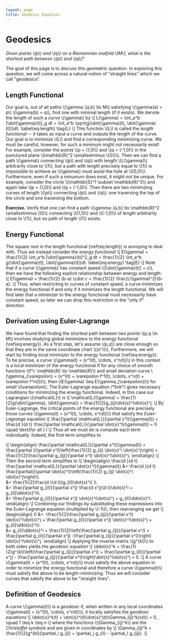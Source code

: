 ```yaml
---
layout: page
title: Geodesic Equation
---
```


# Geodesics

*Given points \\(p\\) and \\(q\\) on a Riemannian maifold \\(M\\), what is the shortest path between \\(p\\) and \\(q\\)?*

The goal of this page is to discuss this geometric question. In exploring this question, we will come across a natural notion of "straight lines" which we call "geodesics".

## Length Functional

Our goal is, out of all paths \\(\gamma: [a,b] \to M\\) satisfying \\(\gamma(a) = p\\) \\(\gamma(b) = q\\), find one with minimal length (if it exists). We denote the length of such a curve \\(\gamma\\) by
\\[
    L(\gamma) = \int_a^b \|\dot{\gamma}(t)\|\_g dt = \int_a^b \sqrt{g(\dot{\gamma}(t), \dot{\gamma}(t))}dt.
    \label{eq:length}
    \tag{L}
\\]
This function \\(L\\) is called the *length functional* -- it takes as input a curve and outputs the length of the curve. Our goal is to minimize \\(L\\) and find a corresponding minimizing curve. We must be careful, however, for such a minimum might not necessarily exist! For example, consider the points \\(p = (1,0)\\) and \\(q = (-1,0)\\) in the punctured plane \\(\mathbb{R}^2 \smallsetminus \\{0\\}\\). Then we can find a path \\(\gamma\\) connecting \\(p\\) and \\(q\\) with length \\(L(\gamma)\\) arbitrarily close to \\(1\\), but a path with length precisely equal to \\(1\\) is impossible to achieve as \\(\gamma\\) must avoid the hole at \\((0,0)\\). Furthermore, even if such a minumum does exist, it might not be unique. For example, consider the circle \\(\mathbb{S}^1 \subset \mathbb{R}^2\\) and again take \\(p = (1,0)\\) and \\(q = (-1,0)\\). Then there are two minimizing curves of length \\(\pi\\) connecting \\(p\\) and \\(q\\): one traversing the top of the circle and one traversing the bottom.

<!-- /\*pictures for above examples\*/ -->

**Exercise.** Verify that one can find a path \\(\gamma: [a,b] \to \mathbb{R}^2 \smallsetminus \{0\}\\) connecting \\((1,0)\\) and \\((-1,0)\\) of length arbitrarily close to \\(1\\), but no path of length \\(1\\) exists.

## Energy Functional

The square root in the length functional (\ref{eq:length}) is annoying to deal with. Thus we instead consider the *energy functional*
\\[
    E(\gamma) 
    = \frac{1}{2} \int_a^b \|\dot{\gamma}(t)\|^2\_g dt 
    = \frac{1}{2} \int\_a^b g(\dot{\gamma}(t), \dot{\gamma}(t))dt.
    \label{eq:energy}
    \tag{E}
\\]
Note that if a curve \\(\gamma\\) has constant speed \\(\|\dot{\gamma}(t)\| = c\\), then we have the following explicit relationship between energy and length:
\\[
    E(\gamma) 
    = \frac{1}{2} (b-a) \cdot c
    = \frac{1}{2} \frac{L(\gamma)^2}{b-a}.
\\]
Thus, when restricting to curves of constant speed, a curve minimizes the energy functional if and only if it minimizes the length functional. We will find later that a minimizer to the energy functional must necessarily have constant speed, so later we can drop this restriction in the "only if" direction.

<!-- ## Calculus of Variations

We have found that finding the shortest path between two points \\(p,q \in M\\) involves studying global minimizers to the energy functional (\ref{eq:energy}). As a first step, let's assume \\(p,q\\) are close enough so that they are in the same coordinate chart \\((x^i)\\). Furthermore, we will start by finding *local minimizer* to the energy functional (\ref{eq:energy}). To be precise, a curve \\(\gamma(t) = (x^1(t), \cdots, x^n(t))\\) in this context is a local minimizer of the energy functional if for any choice of smooth functions \\(f^i: \mathbb{R} \to \mathbb{R}\\) and small deviation curve \\(\gamma\_{\varepsilon} = (x^1(t) + \varepsilon f^1(t), \cdots, x^n(t) + \varepsilon f^n(t))\\), then \\(E(\gamma) \leq E(\gamma\_{\varepsilon})\\) for small \\(\varepsilon\\).

We will see that a curve in local coordinates \\(\gamma(t) = (x^1(t), \cdots, x^n(t))\\) is a critical point of the energy functional exactly when
\\[
    \ddot{x}^k + \sum_{ij} \frac{1}{2} g^{kl} \left(\frac{\partial g_{lj}}{\partial x^i} + \frac{\partial g_{il}}{\partial x^j} - \frac{\partial g_{ij}}{\partial x^l}\right)\dot{x}^i\dot{x}^j = 0 \quad \text{ for all } k.
    \label{eq:geodesic}
    \tag{G}
\\]
This system of differential equations (\ref{eq:geodesic}) is called the *geodesic equation*, which we will now derive.

## Derivation from Scratch

/\*TODO: follow Iva's notes\*/ -->

## Derivation using Euler-Lagrange

We have found that finding the shortest path between two points \\(p,q \in M\\) involves studying global minimizers to the energy functional (\ref{eq:energy}). As a first step, let's assume \\(p,q\\) are close enough so that they are in the same coordinate chart \\((x^i)\\). Furthermore, we will start by finding *local minimizer* to the energy functional (\ref{eq:energy}). To be precise, a curve \\(\gamma(t) = (x^1(t), \cdots, x^n(t))\\) in this context is a local minimizer of the energy functional if for any choice of smooth functions \\(f^i: \mathbb{R} \to \mathbb{R}\\) and small deviation curve \\(\gamma\_{\varepsilon} = (x^1(t) + \varepsilon f^1(t), \cdots, x^n(t) + \varepsilon f^n(t))\\), then \\(E(\gamma) \leq E(\gamma\_{\varepsilon})\\) for small \\(\varepsilon\\). The Euler-Lagrange equation /\*link\*/ gives necessary conditions for minimizing the energy functional. Indeed, in this case our Lagrangian \\(\mathcal{L}\\) is
\\[
    \mathcal{L}(\gamma) = \frac{1}{2}g(\dot{\gamma}, \dot{\gamma}) = \frac{1}{2}g\_{ij}\dot{x}^i\dot{x}^j.
\\]
By Euler-Lagrange, the critical points of the energy functional are precisely those curves \\(\gamma(t) = (x^1(t), \cdots, x^n(t))\\) that satisfy the *Euler-Lagrange equation*
\\[
    \frac{\partial \mathcal{L}}{\partial x^l}(\gamma(t)) 
    + \frac{d }{d t} \frac{\partial \mathcal{L}}{\partial \dot{x}^l}(\gamma(t)) = 0
    \quad \text{for all } l
\\]
Thus all we must do is compute each term individually. Indeed, the first term simplifies to
<!-- TODO: SIMPLIFY DERIVATIVE NOTATION BELOW -->
\\[
\begin{align}
    \frac{\partial \mathcal{L}}{\partial x^l}(\gamma(t)) 
    = \frac{\partial }{\partial x^l}\left(\frac{1}{2} g\_{ij} \dot{x}^i \dot{x}^j\right)
    = \frac{1}{2}\frac{\partial g\_{ij}}{\partial x^l} \dot{x}^i\dot{x}^j.
\end{align}
\\]
Then the second term simplifies to
\\[
\begin{align}
    \frac{d }{d t} \frac{\partial \mathcal{L}}{\partial \dot{x}^l}(\gamma(t))
    &= \frac{d }{d t} \frac{\partial}{\partial \dot{x}^l}\left(\frac{1}{2} g\_{ij} \dot{x}^i \dot{x}^j\right)\\\\\
    &= \frac{1}{2}\frac{d }{d t}(g\_{il}\dot{x}^i) \\\\\
    &= \frac{\partial g\_{il}}{\partial x^j} \frac{d x^j}{d t}\dot{x}^i + g\_{il}\ddot{x}^i\\\\\
    &= \frac{\partial g\_{il}}{\partial x^j} \dot{x}^i\dot{x}^j + g\_{il}\ddot{x}^i.
\end{align}
\\]
Combining our findings by substituting these expressions into the Euler-Lagrange equation (multiplied by \\(-1\\)), then rearranging we get
\\[
\begin{align}
   0 &= -\frac{1}{2}\frac{\partial g\_{ij}}{\partial x^l} \dot{x}^i\dot{x}^j
    + \frac{\partial g\_{il}}{\partial x^j} \dot{x}^i\dot{x}^j + g\_{il}\ddot{x}^i\\\\\
    &= g\_{il}\ddot{x}^i + \frac{1}{2}\left\(\frac{\partial g\_{lj}}{\partial x^i} + \frac{\partial g\_{il}}{\partial x^j} -\frac{\partial g\_{ij}}{\partial x^l}\right\) \dot{x}^i\dot{x}^j.
\end{align}
\\]
Applying the inverse matrix \\(g^{kl}\\) to both sides yields the *geodesic equation*
\\[
    \ddot{x}^k + \frac{1}{2}g^{kl}\left(\frac{\partial g_{lj}}{\partial x^i} + \frac{\partial g_{il}}{\partial x^j} - \frac{\partial g_{ij}}{\partial x^l}\right)\dot{x}^i\dot{x}^j = 0.
\\]
A curve \\(\gamma(t) = (x^1(t), \cdots, x^n(t))\\) must satisfy the above equation in order to minimize the energy functional and therefore a curve \\(\gamma(t)\\) must satisfy the above to be length-minimizing. Thus we will consider curves that satisfy the above to be "straight lines".

<!-- TODO: this is necessary, but why is it sufficient enough? -->

## Definition of Geodesics
A curve \\(\gamma(t)\\) is a *geodesic* if, when written in any local coordinates \\(\gamma(t) = (x^1(t), \cdots, x^n(t))\\), it locally satisfies the *geodesic equations*
\\[
    \ddot{x}^k(t) + \dot{x}^i(t)\dot{x}^j(t)\Gamma_{ij}^k(x(t)) = 0, \quad 1 \leq k \leq n
\\]
where the functions \\(\Gamma_{ij}^k\\) are the *Christoffel symbols* and are given in coordinates by
\\[
    \Gamma_{ij}^k = \frac{1}{2}g^{kl}(\partial_i g_{jl} + \partial_j g_{il} - \partial_l g_{ij}).
\\]

<!-- ## Example: Straight Lines in the Plane

TODO: the below should be used in the Euler-Lagrange page

Consider a curve \\(\gamma(t) = (x(t), y(t))\\) on \\(\mathbb{R}^2\\) with \\(a \leq t \leq b\\). Now we consider a small pertubation \\(\gamma_{\varepsilon}(t)\\) of this curve that still has the same endpoints. One way to write such a small pertubation is \\(\gamma\_{\varepsilon}(t) = ((x(t)+\varepsilon f(t), y(t) + \varepsilon g(t))\\) for any choice of smooth functions \\(f(t)\\) and \\(g(t)\\) that satisfy \\(f(a) = f(b) = 0\\) and \\(g(a) = g(b) = 0\\). This last condition is to ensure \\(\gamma_{\varepsilon}(t)\\) has the same endpoints: \\(\gamma_{\varepsilon}(a) = \gamma(a)\\\) and \\(\gamma_{\varepsilon}(b) = \gamma(b)\\). 

/\*TODO: finish this\*/

/\*change notation above to go with below\*/

/\*evaluate everything below at \\(t\\)\*/

\\[
\begin{align}
0 = \frac{d }{d \varepsilon} E(\gamma_{\varepsilon})
= \frac{d }{d \varepsilon}\int_a^b \dot{x}^2\_{\varepsilon}(t) + \dot{y}^2\_{\varepsilon}(t)
\end{align}dt
= \int_a^b \frac{d }{d \varepsilon} \dot{x}^2\_{\varepsilon}(t) dt + \int_a^b \frac{d }{d \varepsilon} \dot{y}^2\_{\varepsilon}(t) dt
\\]

First compute
\\[
    \int_a^b \frac{d }{d \varepsilon} \dot{x}^2\_{\varepsilon}(t) dt
    = 2\int_a^b \dot{x}\_{\varepsilon} \frac{\partial^2 x}{\partial t \partial \varepsilon} dt
    = \left.\dot{x}\_{\varepsilon}\frac{\partial x}{\partial \varepsilon}\right\|_a^b - 2\int_a^b \ddot{x}\_{\varepsilon} \frac{\partial x}{\partial \varepsilon} dt
    = - 2\int_a^b \ddot{x}\_{\varepsilon} \frac{\partial x}{\partial \varepsilon} dt
\\]
/\*explain boundary terms\*/

An identical computation shows 
\\[
    \int_a^b \frac{d }{d \varepsilon} \dot{y}^2\_{\varepsilon}(t) dt = - 2\int_a^b \ddot{y}\_{\varepsilon} \frac{\partial y}{\partial \varepsilon} dt.
\\]

Therefore 
\\[
    0 = \int_a^b \ddot{x}\_{\varepsilon} \frac{\partial x}{\partial \varepsilon} dt + \int_a^b \ddot{y}\_{\varepsilon} \frac{\partial y}{\partial \varepsilon} dt
\\]

/\*finish explanation\*/

/\*cite iva\*/ -->